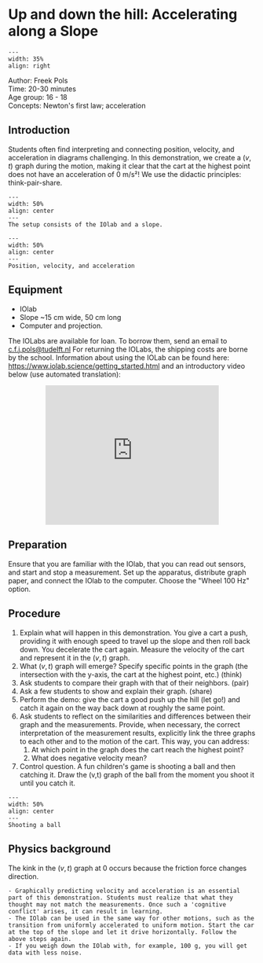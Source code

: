 # Up and down the hill: Accelerating along a Slope

<div style="clear: both;">

```{figure} ../../figures/open.png
---
width: 35%
align: right
```

</div>


Author: Freek Pols    \
Time:	20-30 minutes\
Age group:	16 - 18\
Concepts:	Newton's first law; acceleration

## Introduction
Students often find interpreting and connecting position, velocity, and acceleration in diagrams challenging. In this demonstration, we create a ($v,t$) graph during the motion, making it clear that the cart at the highest point does not have an acceleration of 0 m/s²! We use the didactic principles: think-pair-share. 


```{figure} demo69_figure1.jpg
---
width: 50%
align: center
---
The setup consists of the IOlab and a slope.
```

```{figure} demo69_figure2.JPG
---
width: 50%
align: center
---
Position, velocity, and acceleration
```

## Equipment
- IOlab
- Slope ~15 cm wide, 50 cm long
- Computer and projection.

The IOLabs are available for loan. To borrow them, send an email to c.f.j.pols@tudelft.nl For returning the IOLabs, the shipping costs are borne by the school. Information about using the IOLab can be found here: https://www.iolab.science/getting_started.html and an introductory video below (use automated translation):


<div style="display: flex; justify-content: center;">
    <div style="position: relative; width: 70%; height: 0; padding-bottom: 56.25%;">
        <iframe
            src="https://www.youtube.com/embed/PwPCHZAv_gs"
            style="position: absolute; top: 0; left: 0; width: 100%; height: 100%;"
            frameborder="0"
            allow="accelerometer; autoplay; clipboard-write; encrypted-media; gyroscope; picture-in-picture"
            allowfullscreen
        ></iframe>
    </div>
</div>

## Preparation
Ensure that you are familiar with the IOlab, that you can read out sensors, and start and stop a measurement. Set up the apparatus, distribute graph paper, and connect the IOlab to the computer. Choose the "Wheel 100 Hz" option.

## Procedure
1. Explain what will happen in this demonstration. You give a cart a push, providing it with enough speed to travel up the slope and then roll back down. You decelerate the cart again. Measure the velocity of the cart and represent it in the ($v,t$) graph.
2. What ($v,t$) graph will emerge? Specify specific points in the graph (the intersection with the y-axis, the cart at the highest point, etc.) (think)
3. Ask students to compare their graph with that of their neighbors. (pair)
4. Ask a few students to show and explain their graph. (share)
5. Perform the demo: give the cart a good push up the hill (let go!) and catch it again on the way back down at roughly the same point.
6. Ask students to reflect on the similarities and differences between their graph and the measurements. Provide, when necessary, the correct interpretation of the measurement results, explicitly link the three graphs to each other and to the motion of the cart. This way, you can address: 
    1. At which point in the graph does the cart reach the highest point? 
    2. What does negative velocity mean?
7. Control question. A fun children's game is shooting a ball and then catching it. Draw the (v,t) graph of the ball from the moment you shoot it until you catch it.

```{figure} demo69_figure3.jpg
---
width: 50%
align: center
---
Shooting a ball
```


## Physics background
The kink in the ($v,t$) graph at 0 occurs because the friction force changes direction.

```{tip}
- Graphically predicting velocity and acceleration is an essential part of this demonstration. Students must realize that what they thought may not match the measurements. Once such a 'cognitive conflict' arises, it can result in learning.
- The IOlab can be used in the same way for other motions, such as the transition from uniformly accelerated to uniform motion. Start the car at the top of the slope and let it drive horizontally. Follow the above steps again.
- If you weigh down the IOlab with, for example, 100 g, you will get data with less noise.
